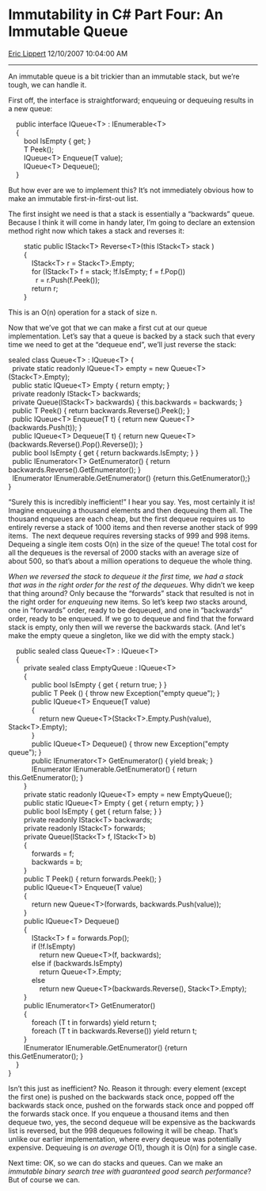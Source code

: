 <div id="page">

# Immutability in C\# Part Four: An Immutable Queue

[Eric Lippert](https://social.msdn.microsoft.com/profile/Eric%20Lippert) 12/10/2007 10:04:00 AM

-----

<div id="content">

<div class="mine">

An immutable queue is a bit trickier than an immutable stack, but we’re tough, we can handle it.

First off, the interface is straightforward; enqueuing or dequeuing results in a new queue:

<span class="code"> </span>

    public interface IQueue\<T\> : IEnumerable\<T\>  
    {  
        bool IsEmpty { get; }  
        T Peek();  
        IQueue\<T\> Enqueue(T value);  
        IQueue\<T\> Dequeue();  
    }

But how ever are we to implement this? It’s not immediately obvious how to make an immutable first-in-first-out list.

The first insight we need is that a stack is essentially a “backwards” queue. Because I think it will come in handy later, I’m going to declare an extension method right now which takes a stack and reverses it:

<span class="code"> </span>

        static public IStack\<T\> Reverse\<T\>(this IStack\<T\> stack )  
        {  
            IStack\<T\> r = Stack\<T\>.Empty;  
            for (IStack\<T\> f = stack; \!f.IsEmpty; f = f.Pop())  
              r = r.Push(f.Peek());         
            return r;  
        }

This is an O(n) operation for a stack of size n.

Now that we’ve got that we can make a first cut at our queue implementation. Let’s say that a queue is backed by a stack such that every time we need to get at the “dequeue end”, we’ll just reverse the stack:

<span class="code"> </span>

sealed class Queue\<T\> : IQueue\<T\> {   
  private static readonly IQueue\<T\> empty = new Queue\<T\>(Stack\<T\>.Empty);  
  public static IQueue\<T\> Empty { return empty; }  
  private readonly IStack\<T\> backwards;  
  private Queue(IStack\<T\> backwards) { this.backwards = backwards; }  
  public T Peek() { return backwards.Reverse().Peek(); }  
  public IQueue\<T\> Enqueue(T t) { return new Queue\<T\>(backwards.Push(t)); }  
  public IQueue\<T\> Dequeue(T t) { return new Queue\<T\>(backwards.Reverse().Pop().Reverse()); }  
  public bool IsEmpty { get { return backwards.IsEmpty; } }  
  public IEnumerator\<T\> GetEnumerator() { return backwards.Reverse().GetEnumerator(); }  
  IEnumerator IEnumerable.GetEnumerator() {return this.GetEnumerator();}  
}

“Surely this is incredibly inefficient\!” I hear you say. Yes, most certainly it is\! Imagine enqueuing a thousand elements and then dequeuing them all. The thousand enqueues are each cheap, but the first dequeue requires us to entirely reverse a stack of 1000 items and then reverse another stack of 999 items.  The next dequeue requires reversing stacks of 999 and 998 items. Dequeing a single item costs O(n) in the size of the queue\! The total cost for all the dequeues is the reversal of 2000 stacks with an average size of about 500, so that’s about a million operations to dequeue the whole thing.

*When we reversed the stack to dequeue it the first time, we had a stack that was in the right order for the rest of the dequeues.* Why didn’t we keep that thing around? Only because the “forwards” stack that resulted is not in the right order for *enqueuing* new items. So let’s keep *two* stacks around, one in “forwards” order, ready to be dequeued, and one in “backwards” order, ready to be enqueued. If we go to dequeue and find that the forward stack is empty, only then will we reverse the backwards stack. (And let's make the empty queue a singleton, like we did with the empty stack.)

<span class="code"> </span>

    public sealed class Queue\<T\> : IQueue\<T\>  
    {  
        private sealed class EmptyQueue : IQueue\<T\>  
        {  
            public bool IsEmpty { get { return true; } }  
            public T Peek () { throw new Exception("empty queue"); }  
            public IQueue\<T\> Enqueue(T value)  
            {  
                return new Queue\<T\>(Stack\<T\>.Empty.Push(value), Stack\<T\>.Empty);  
            }  
            public IQueue\<T\> Dequeue() { throw new Exception("empty queue"); }  
            public IEnumerator\<T\> GetEnumerator() { yield break; }  
            IEnumerator IEnumerable.GetEnumerator() { return this.GetEnumerator(); }  
        }  
        private static readonly IQueue\<T\> empty = new EmptyQueue();  
        public static IQueue\<T\> Empty { get { return empty; } }  
        public bool IsEmpty { get { return false; } }  
        private readonly IStack\<T\> backwards;  
        private readonly IStack\<T\> forwards;  
        private Queue(IStack\<T\> f, IStack\<T\> b)  
        {  
            forwards = f;  
            backwards = b;  
        }  
        public T Peek() { return forwards.Peek(); }  
        public IQueue\<T\> Enqueue(T value)  
        {  
            return new Queue\<T\>(forwards, backwards.Push(value));  
        }  
        public IQueue\<T\> Dequeue()  
        {  
            IStack\<T\> f = forwards.Pop();  
            if (\!f.IsEmpty)  
                return new Queue\<T\>(f, backwards);  
            else if (backwards.IsEmpty)  
                return Queue\<T\>.Empty;  
            else  
                return new Queue\<T\>(backwards.Reverse(), Stack\<T\>.Empty);  
        }  
        public IEnumerator\<T\> GetEnumerator()  
        {  
            foreach (T t in forwards) yield return t;  
            foreach (T t in backwards.Reverse()) yield return t;  
        }  
        IEnumerator IEnumerable.GetEnumerator() {return this.GetEnumerator(); }  
    }  
}

Isn’t this just as inefficient? No. Reason it through: every element (except the first one) is pushed on the backwards stack once, popped off the backwards stack once, pushed on the forwards stack once and popped off the forwards stack once. If you enqueue a thousand items and then dequeue two, yes, the second dequeue will be expensive as the backwards list is reversed, but the 998 dequeues following it will be cheap. That’s unlike our earlier implementation, where every dequeue was potentially expensive. Dequeuing is *on average* O(1), though it is O(n) for a single case.

Next time: OK, so we can do stacks and queues. Can we make an *immutable binary search tree with guaranteed good search performance*? But of course we can.

</div>

</div>

</div>


